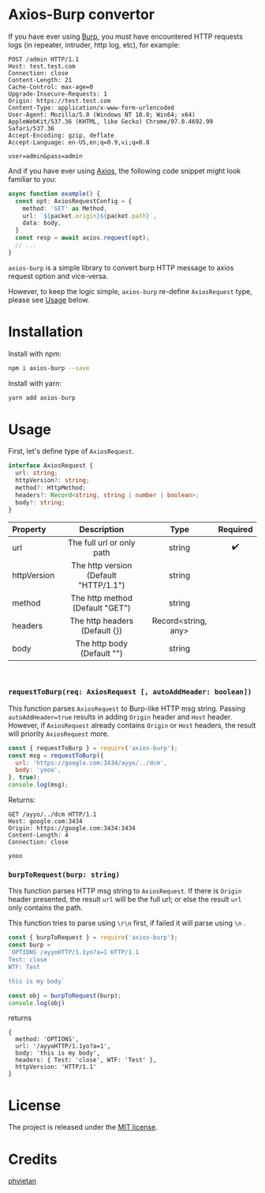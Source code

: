 # Axios-Burp convertor

If you have ever using [Burp](https://portswigger.net/burp), you must have encountered HTTP requests logs (in repeater, intruder, http log, etc), for example:

```
POST /admin HTTP/1.1
Host: test.test.com
Connection: close
Content-Length: 21
Cache-Control: max-age=0
Upgrade-Insecure-Requests: 1
Origin: https://test.test.com
Content-Type: application/x-www-form-urlencoded
User-Agent: Mozilla/5.0 (Windows NT 10.0; Win64; x64) AppleWebKit/537.36 (KHTML, like Gecko) Chrome/97.0.4692.99 Safari/537.36
Accept-Encoding: gzip, deflate
Accept-Language: en-US,en;q=0.9,vi;q=0.8

user=admin&pass=admin
```

And if you have ever using [Axios](https://github.com/axios/axios), the following code snippet might look familiar to you:

```typescript
async function example() {
  const opt: AxiosRequestConfig = {
    method: 'GET' as Method,
    url: `${packet.origin}${packet.path}`,
    data: body,
  }
  const resp = await axios.request(opt);
  // ...
}
```

`axios-burp` is a simple library to convert burp HTTP message to axios request option and vice-versa.

However, to keep the logic simple, `axios-burp` re-define `AxiosRequest` type, please see <a href="#usage">Usage</a> below.

# Installation

Install with npm:
```sh
npm i axios-burp --save
```
Install with yarn:
```sh
yarn add axios-burp
```

# Usage

First, let's define type of `AxiosRequest`.

```typescript
interface AxiosRequest {
  url: string;
  httpVersion?: string;
  method?: HttpMethod;
  headers?: Record<string, string | number | boolean>;
  body?: string;
}
```

| Property        | Description               | Type  | Required
| :------------- |:-------------:             | :-----:| :-----:|
| url            | The full url or only path  | string | ✔️ |
| httpVersion    | The http version (Default "HTTP/1.1") | string |    |
| method        |  The http method (Default "GET")     |  string |  |
| headers        |  The http headers (Default {})     |  Record<string, any> |  |
| body        |  The http body (Default "")    |   string |     |

<br>

### `requestToBurp(req: AxiosRequest [, autoAddHeader: boolean])`


This function parses `AxiosRequest` to Burp-like HTTP msg string. Passing `autoAddHeader=true` results in adding `Origin` header and `Host` header. However, if `AxiosRequest` already contains `Origin` or `Host` headers, the result will priority `AxiosRequest` more.

```javascript
const { requestToBurp } = require('axios-burp');
const msg = requestToBurp({
  url: 'https://google.com:3434/ayyo/../dcm',
  body: 'yooo',
}, true);
console.log(msg);
```


Returns:
```
GET /ayyo/../dcm HTTP/1.1
Host: google.com:3434
Origin: https://google.com:3434:3434
Content-Length: 4
Connection: close

yooo
```

### `burpToRequest(burp: string)`

This function parses HTTP msg string to `AxiosRequest`. If there is `Origin` header presented, the result `url` will be the full url; or else the result `url` only contains the path.

This function tries to parse using `\r\n` first, if failed it will parse using `\n` .

```javascript
const { burpToRequest } = require('axios-burp');
const burp =
`OPTIONS /ayyoHTTP/1.1yo?a=1 HTTP/1.1
Test: close
WTF: Test

this is my body`

const obj = burpToRequest(burp);
console.log(obj)
```

returns
```
{
  method: 'OPTIONS',
  url: '/ayyoHTTP/1.1yo?a=1',
  body: 'this is my body',
  headers: { Test: 'close', WTF: 'Test' },
  httpVersion: 'HTTP/1.1'
}
```

# License

The project is released under the [MIT license](./LICENSE).

# Credits

[phvietan](https://github.com/phvietan)
